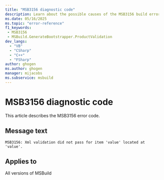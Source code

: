```yaml
---
title: "MSB3156 diagnostic code"
description: Learn about the possible causes of the MSB3156 build error, and get troubleshooting tips.
ms.date: 05/16/2025
ms.topic: "error-reference"
f1_keywords:
 - MSB3156
 - MSBuild.GenerateBootstrapper.ProductValidation
dev_langs:
  - "VB"
  - "CSharp"
  - "C++"
  - "FSharp"
author: ghogen
ms.author: ghogen
manager: mijacobs
ms.subservice: msbuild
---
```


# MSB3156 diagnostic code

<!-- :::ErrorDefinitionDescription::: -->
<!-- :::editable-content name="introDescription"::: -->
This article describes the MSB3156 error code.
<!-- :::editable-content-end::: -->

## Message text

<!-- :::editable-content name="messageText"::: -->
`MSB3156: Xml validation did not pass for item 'value' located at 'value'.`
<!-- :::editable-content-end::: -->
<!-- MSB3156: Xml validation did not pass for item '{0}' located at '{1}'. -->

<!-- :::editable-content name="postOutputDescription"::: -->
<!--
{StrBegin="MSB3156: "}
-->
<!-- :::editable-content-end::: -->
<!-- :::ErrorDefinitionDescription-end::: -->

## Applies to

All versions of MSBuild
